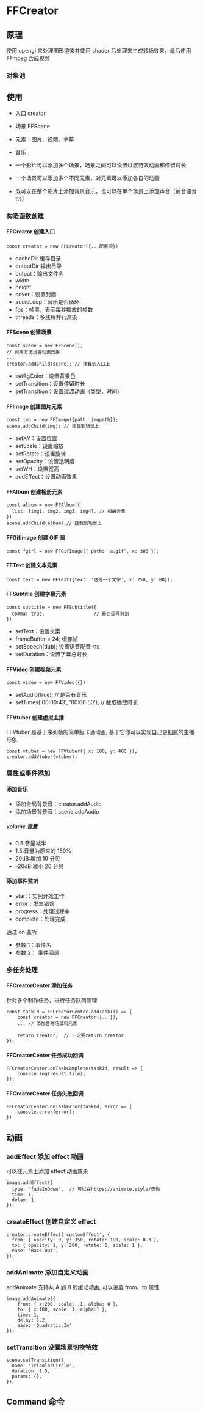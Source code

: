 # FFCreator

## 原理

使用 opengl 来处理图形渲染并使用 shader 后处理来生成转场效果，最后使用 FFmpeg 合成视频

### 对象池

## 使用

- 入口 creator
- 场景 FFScene
- 元素：图片、视频、字幕
- 音乐

- 一个影片可以添加多个场景，场景之间可以设置过渡特效动画和停留时长
- 一个场景可以添加多个不同元素，对元素可以添加各自的动画
- 既可以在整个影片上添加背景音乐，也可以在单个场景上添加声音（适合语音 tts）

### 构造函数创建

#### FFCreator 创建入口

```
const creator = new FFCreator({...配置项})
```

- cacheDir 缓存目录
- outputDir 输出目录
- output：输出文件名
- width
- height
- cover：设置封面
- audioLoop：音乐是否循环
- fps：帧率，表示每秒播放的帧数
- threads：多线程并行渲染

#### FFScene 创建场景

```
const scene = new FFScene();
// 调用方法设置动画效果
...
creator.addChild(scene); // 挂载到入口上
```

- setBgColor：设置背景色
- setTransition：设置停留时长
- setTransition：设置过渡动画（类型，时间）

#### FFImage 创建图片元素

```
const img = new FFImage({path: imgpath});
scene.addChild(img); // 挂载到场景上
```

- setXY：设置位置
- setScale：设置缩放
- setRotate：设置旋转
- setOpacity：设置透明度
- setWH：设置宽高
- addEffect：设置动画效果

#### FFAlbum 创建相册元素

```
const album = new FFAlbum({
  list: [img1, img2, img3, img4], // 相册合集
})
scene.addChild(album);// 挂载到场景上
```

#### FFGifImage 创建 GIF 图

```
const fgirl = new FFGifImage({ path: 'a.gif', x: 300 });
```

#### FFText 创建文本元素

```
const text = new FFText({text: '这是一个文字', x: 250, y: 80});
```

#### FFSubtitle 创建字幕元素

```
const subtitle = new FFSubtitle({
  comma: true,                  // 是否逗号分割
})
```

- setText：设置文案
- frameBuffer = 24; 缓存帧
- setSpeech(dub); 设置语音配音-tts
- setDuration：设置字幕总时长

#### FFVideo 创建视频元素

```
const video = new FFVideo({})
```

- setAudio(true); // 是否有音乐
- setTimes('00:00:43', '00:00:50'); // 截取播放时长

#### FFVtuber 创建虚拟主播

FFVtuber 是基于序列帧的简单版卡通动画, 基于它你可以实现自己更细腻的主播形象

```
const vtuber = new FFVtuber({ x: 100, y: 400 });
creator.addVtuber(vtuber);
```

### 属性或事件添加

#### 添加音乐

- 添加全局背景音：creator.addAudio
- 添加场景背景音：scene.addAudio

##### volume 音量

- 0.5:音量减半
- 1.5:音量为原来的 150%
- 20dB:增加 10 分贝
- -20dB:减小 20 分贝

#### 添加事件监听

- start：实例开始工作
- error：发生错误
- progress：处理过程中
- complete：处理完成

通过 on 监听

- 参数 1：事件名
- 参数 2： 事件回调

### 多任务处理

#### FFCreatorCenter 添加任务

针对多个制作任务，进行任务队列管理

```
const taskId = FFCreatorCenter.addTask(() => {
    const creator = new FFCreator({...});
    ... // 添加各种场景和元素

    return creator;  // 一定要return creator
});
```

#### FFCreatorCenter 任务成功回调

```
FFCreatorCenter.onTaskComplete(taskId, result => {
    console.log(result.file);
});
```

#### FFCreatorCenter 任务失败回调

```
FFCreatorCenter.onTaskError(taskId, error => {
    console.error(error);
})
```

## 动画

### addEffect 添加 effect 动画

可以往元素上添加 effect 动画效果

```
image.addEffect({
  type: 'fadeInDown',  // 可以在https://animate.style/查询
  time: 1,
  delay: 1,
});
```

### createEffect 创建自定义 effect

```
creator.createEffect('customEffect', {
  from: { opacity: 0, y: 350, rotate: 190, scale: 0.3 },
  to: { opacity: 1, y: 200, rotate: 0, scale: 1 },
  ease: 'Back.Out',
});
```

### addAnimate 添加自定义动画

addAnimate 支持从 A 到 B 的缓动动画, 可以设置 from、to 属性

```
image.addAnimate({
    from: { x:200, scale: .1, alpha: 0 },
    to: { x:100, scale: 1, alpha:1 },
    time: 1,
    delay: 1.2,
    ease: 'Quadratic.In'
});
```

### setTransition 设置场景切换特效

```
scene.setTransition({
  name: 'TricolorCircle',
  duration: 1.5,
  params: {},
});
```

## Command 命令

